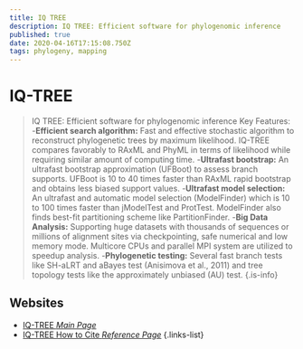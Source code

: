 ```yaml
---
title: IQ TREE
description: IQ TREE: Efficient software for phylogenomic inference
published: true
date: 2020-04-16T17:15:08.750Z
tags: phylogeny, mapping
---
```


# IQ-TREE

> IQ TREE: Efficient software for phylogenomic inference
Key Features:
-**Efficient search algorithm:** Fast and effective stochastic algorithm to reconstruct phylogenetic trees by maximum likelihood. IQ-TREE compares favorably to RAxML and PhyML in terms of likelihood while requiring similar amount of computing time.
-**Ultrafast bootstrap:** An ultrafast bootstrap approximation (UFBoot) to assess branch supports. UFBoot is 10 to 40 times faster than RAxML rapid bootstrap and obtains less biased support values.
-**Ultrafast model selection:** An ultrafast and automatic model selection (ModelFinder) which is 10 to 100 times faster than jModelTest and ProtTest. ModelFinder also finds best-fit partitioning scheme like PartitionFinder.
-**Big Data Analysis:** Supporting huge datasets with thousands of sequences or millions of alignment sites via checkpointing, safe numerical and low memory mode. Multicore CPUs and parallel MPI system are utilized to speedup analysis.
-**Phylogenetic testing:** Several fast branch tests like SH-aLRT and aBayes test (Anisimova et al., 2011) and tree topology tests like the approximately unbiased (AU) test. 
{.is-info}



## Websites

- [IQ-TREE *Main Page*](http://www.iqtree.org/)
- [IQ-TREE How to Cite *Reference Page*](http://www.iqtree.org/doc/Home#how-to-cite-iq-tree)
{.links-list}

